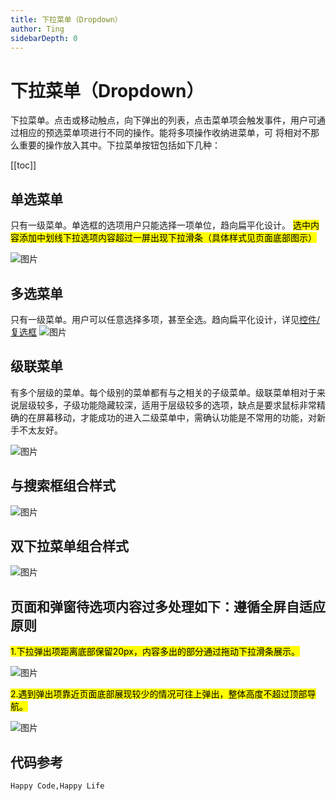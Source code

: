 ```yaml
---
title: 下拉菜单（Dropdown）
author: Ting
sidebarDepth: 0
---
```

# 下拉菜单（Dropdown）

下拉菜单。点击或移动触点，向下弹出的列表，点击菜单项会触发事件，用户可通过相应的预选菜单项进行不同的操作。能将多项操作收纳进菜单，可
将相对不那么重要的操作放入其中。下拉菜单按钮包括如下几种：

[[toc]]

## 单选菜单 

只有一级菜单。单选框的选项用户只能选择一项单位，趋向扁平化设计。
<mark>选中内容添加中划线下拉选项内容超过一屏出现下拉滑条（具体样式见页面底部图示）</mark>

![图片](http://baiduyun-guideline.bj.bcebos.com/console/widget/Dropdown/1_2x.png)

## 多选菜单 

只有一级菜单。用户可以任意选择多项，甚至全选。趋向扁平化设计，详见[控件/复选框](/console/widget/CheckBox.html)
![图片](http://baiduyun-guideline.bj.bcebos.com/console/widget/Dropdown/2_2x.png)

## 级联菜单 

有多个层级的菜单。每个级别的菜单都有与之相关的子级菜单。级联菜单相对于来说层级较多，子级功能隐藏较深，适用于层级较多的选项，缺点是要求鼠标非常精确的在屏幕移动，才能成功的进入二级菜单中，需确认功能是不常用的功能，对新手不太友好。

![图片](http://baiduyun-guideline.bj.bcebos.com/console/widget/Dropdown/3_2x.png)

## 与搜索框组合样式 

![图片](http://baiduyun-guideline.bj.bcebos.com/console/widget/Dropdown/4_2x.png)

## 双下拉菜单组合样式

![图片](http://baiduyun-guideline.bj.bcebos.com/console/widget/Dropdown/5_2x.png)

## 页面和弹窗待选项内容过多处理如下：遵循全屏自适应原则
<mark>1.下拉弹出项距离底部保留20px，内容多出的部分通过拖动下拉滑条展示。</mark>

![图片](http://baiduyun-guideline.bj.bcebos.com/console/widget/Dropdown/6_2x.png)

<mark>2.遇到弹出项靠近页面底部展现较少的情况可往上弹出，整体高度不超过顶部导航。</mark>           

![图片](http://baiduyun-guideline.bj.bcebos.com/console/widget/Dropdown/7_2x.png)


## 代码参考
    Happy Code,Happy Life
